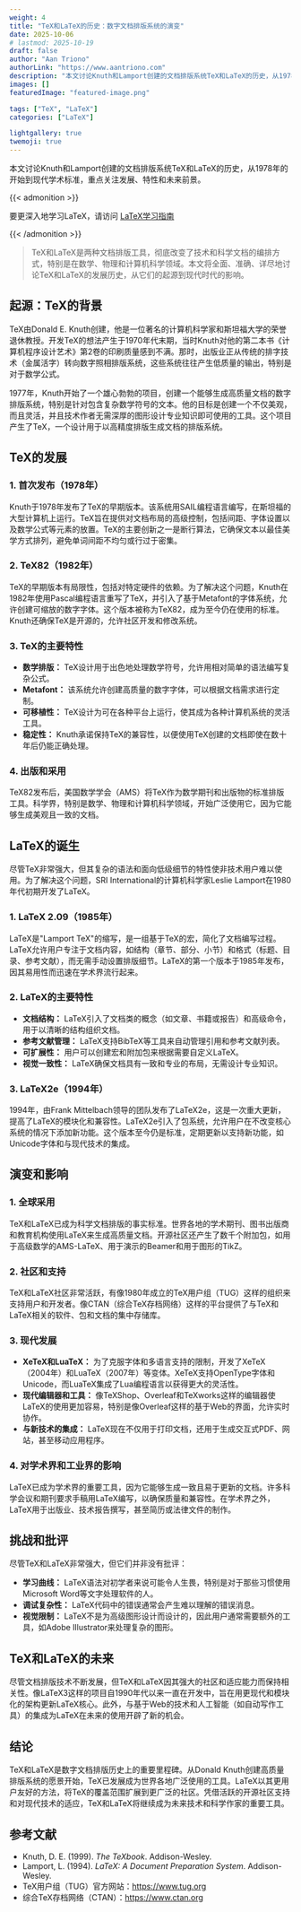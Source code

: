 ```yaml
---
weight: 4
title: "TeX和LaTeX的历史：数字文档排版系统的演变"
date: 2025-10-06
# lastmod: 2025-10-19
draft: false
author: "Aan Triono"
authorLink: "https://www.aantriono.com"
description: "本文讨论Knuth和Lamport创建的文档排版系统TeX和LaTeX的历史，从1978年的开始到现代学术标准，重点关注发展、特性和未来前景。"
images: []
featuredImage: "featured-image.png"

tags: ["TeX", "LaTeX"]
categories: ["LaTeX"]

lightgallery: true
twemoji: true
---
```


本文讨论Knuth和Lamport创建的文档排版系统TeX和LaTeX的历史，从1978年的开始到现代学术标准，重点关注发展、特性和未来前景。

<!--more-->

{{< admonition >}}

要更深入地学习LaTeX，请访问 [LaTeX学习指南](https://www.aantriono.com/2022/07/buku-panduan-belajar-latex.html)

{{< /admonition >}}

> TeX和LaTeX是两种文档排版工具，彻底改变了技术和科学文档的编排方式，特别是在数学、物理和计算机科学领域。本文将全面、准确、详尽地讨论TeX和LaTeX的发展历史，从它们的起源到现代时代的影响。

## 起源：TeX的背景

TeX由Donald E. Knuth创建，他是一位著名的计算机科学家和斯坦福大学的荣誉退休教授。开发TeX的想法产生于1970年代末期，当时Knuth对他的第二本书《计算机程序设计艺术》第2卷的印刷质量感到不满。那时，出版业正从传统的排字技术（金属活字）转向数字照相排版系统，这些系统往往产生低质量的输出，特别是对于数学公式。

1977年，Knuth开始了一个雄心勃勃的项目，创建一个能够生成高质量文档的数字排版系统，特别是针对包含复杂数学符号的文本。他的目标是创建一个不仅美观，而且灵活，并且技术作者无需深厚的图形设计专业知识即可使用的工具。这个项目产生了TeX，一个设计用于以高精度排版生成文档的排版系统。

## TeX的发展

### 1. 首次发布（1978年）
Knuth于1978年发布了TeX的早期版本。该系统用SAIL编程语言编写，在斯坦福的大型计算机上运行。TeX旨在提供对文档布局的高级控制，包括间距、字体设置以及数学公式等元素的放置。TeX的主要创新之一是断行算法，它确保文本以最佳美学方式排列，避免单词间距不均匀或行过于密集。

### 2. TeX82（1982年）
TeX的早期版本有局限性，包括对特定硬件的依赖。为了解决这个问题，Knuth在1982年使用Pascal编程语言重写了TeX，并引入了基于Metafont的字体系统，允许创建可缩放的数字字体。这个版本被称为TeX82，成为至今仍在使用的标准。Knuth还确保TeX是开源的，允许社区开发和修改系统。

### 3. TeX的主要特性
- **数学排版：** TeX设计用于出色地处理数学符号，允许用相对简单的语法编写复杂公式。
- **Metafont：** 该系统允许创建高质量的数字字体，可以根据文档需求进行定制。
- **可移植性：** TeX设计为可在各种平台上运行，使其成为各种计算机系统的灵活工具。
- **稳定性：** Knuth承诺保持TeX的兼容性，以便使用TeX创建的文档即使在数十年后仍能正确处理。

### 4. 出版和采用
TeX82发布后，美国数学学会（AMS）将TeX作为数学期刊和出版物的标准排版工具。科学界，特别是数学、物理和计算机科学领域，开始广泛使用它，因为它能够生成美观且一致的文档。

## LaTeX的诞生

尽管TeX非常强大，但其复杂的语法和面向低级细节的特性使非技术用户难以使用。为了解决这个问题，SRI International的计算机科学家Leslie Lamport在1980年代初期开发了LaTeX。

### 1. LaTeX 2.09（1985年）
LaTeX是"Lamport TeX"的缩写，是一组基于TeX的宏，简化了文档编写过程。LaTeX允许用户专注于文档内容，如结构（章节、部分、小节）和格式（标题、目录、参考文献），而无需手动设置排版细节。LaTeX的第一个版本于1985年发布，因其易用性而迅速在学术界流行起来。

### 2. LaTeX的主要特性
- **文档结构：** LaTeX引入了文档类的概念（如文章、书籍或报告）和高级命令，用于以清晰的结构组织文档。
- **参考文献管理：** LaTeX支持BibTeX等工具来自动管理引用和参考文献列表。
- **可扩展性：** 用户可以创建宏和附加包来根据需要自定义LaTeX。
- **视觉一致性：** LaTeX确保文档具有一致和专业的布局，无需设计专业知识。

### 3. LaTeX2e（1994年）
1994年，由Frank Mittelbach领导的团队发布了LaTeX2e，这是一次重大更新，提高了LaTeX的模块化和兼容性。LaTeX2e引入了包系统，允许用户在不改变核心系统的情况下添加新功能。这个版本至今仍是标准，定期更新以支持新功能，如Unicode字体和与现代技术的集成。

## 演变和影响

### 1. 全球采用
TeX和LaTeX已成为科学文档排版的事实标准。世界各地的学术期刊、图书出版商和教育机构使用LaTeX来生成高质量文档。开源社区还产生了数千个附加包，如用于高级数学的AMS-LaTeX、用于演示的Beamer和用于图形的TikZ。

### 2. 社区和支持
TeX和LaTeX社区非常活跃，有像1980年成立的TeX用户组（TUG）这样的组织来支持用户和开发者。像CTAN（综合TeX存档网络）这样的平台提供了与TeX和LaTeX相关的软件、包和文档的集中存储库。

### 3. 现代发展
- **XeTeX和LuaTeX：** 为了克服字体和多语言支持的限制，开发了XeTeX（2004年）和LuaTeX（2007年）等变体。XeTeX支持OpenType字体和Unicode，而LuaTeX集成了Lua编程语言以获得更大的灵活性。
- **现代编辑器和工具：** 像TeXShop、Overleaf和TeXworks这样的编辑器使LaTeX的使用更加容易，特别是像Overleaf这样的基于Web的界面，允许实时协作。
- **与新技术的集成：** LaTeX现在不仅用于打印文档，还用于生成交互式PDF、网站，甚至移动应用程序。

### 4. 对学术界和工业界的影响
LaTeX已成为学术界的重要工具，因为它能够生成一致且易于更新的文档。许多科学会议和期刊要求手稿用LaTeX编写，以确保质量和兼容性。在学术界之外，LaTeX用于出版业、技术报告撰写，甚至简历或法律文件的制作。

## 挑战和批评

尽管TeX和LaTeX非常强大，但它们并非没有批评：
- **学习曲线：** LaTeX语法对初学者来说可能令人生畏，特别是对于那些习惯使用Microsoft Word等文字处理软件的人。
- **调试复杂性：** LaTeX代码中的错误通常会产生难以理解的错误消息。
- **视觉限制：** LaTeX不是为高级图形设计而设计的，因此用户通常需要额外的工具，如Adobe Illustrator来处理复杂的图形。

## TeX和LaTeX的未来

尽管文档排版技术不断发展，但TeX和LaTeX因其强大的社区和适应能力而保持相关性。像LaTeX3这样的项目自1990年代以来一直在开发中，旨在用更现代和模块化的架构更新LaTeX核心。此外，与基于Web的技术和人工智能（如自动写作工具）的集成为LaTeX在未来的使用开辟了新的机会。

## 结论

TeX和LaTeX是数字文档排版历史上的重要里程碑。从Donald Knuth创建高质量排版系统的愿景开始，TeX已发展成为世界各地广泛使用的工具。LaTeX以其更用户友好的方法，将TeX的覆盖范围扩展到更广泛的社区。凭借活跃的开源社区支持和对现代技术的适应，TeX和LaTeX将继续成为未来技术和科学作家的重要工具。

## 参考文献
- Knuth, D. E. (1999). *The TeXbook*. Addison-Wesley.
- Lamport, L. (1994). *LaTeX: A Document Preparation System*. Addison-Wesley.
- TeX用户组（TUG）官方网站：https://www.tug.org
- 综合TeX存档网络（CTAN）：https://www.ctan.org

